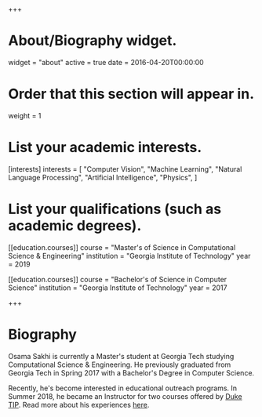 +++
# About/Biography widget.
widget = "about"
active = true
date = 2016-04-20T00:00:00

# Order that this section will appear in.
weight = 1

# List your academic interests.
[interests]
  interests = [
    "Computer Vision",
    "Machine Learning",
    "Natural Language Processing",
    "Artificial Intelligence",
    "Physics",
  ]

# List your qualifications (such as academic degrees).
[[education.courses]]
  course = "Master's of Science in Computational Science & Engineering"
  institution = "Georgia Institute of Technology"
  year = 2019

[[education.courses]]
  course = "Bachelor's of Science in Computer Science"
  institution = "Georgia Institute of Technology"
  year = 2017

+++

# Biography
Osama Sakhi is currently a Master's student at Georgia Tech studying Computational Science & Engineering. He previously graduated from Georgia Tech in Spring 2017 with a Bachelor's Degree in Computer Science.


Recently, he's become interested in educational outreach programs. In Summer 2018, he became an Instructor for two courses offered by [Duke TIP](https://tip.duke.edu/). Read more about his experiences [here](/post/teaching_at_tip/).
